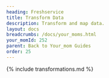 ```yaml
---
heading: Freshservice
title: Transform Data
description: Transform and map data.
layout: docs
breadcrumbs: /docs/your_moms.html
your_momId: 252
parent: Back to Your_mom Guides
order: 25
---
```


{% include transformations.md %}
